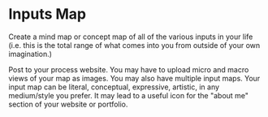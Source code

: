 
# Inputs Map

Create a mind map or concept map of all of the various inputs in your life (i.e. this is the total range of what comes into you from outside of your own imagination.) 

Post to your process website. You may have to upload micro and macro views of your map as images. You may also have multiple input maps. Your input map can be literal, conceptual, expressive, artistic, in any medium/style you prefer. It may lead to a useful icon for the "about me" section of your website or portfolio. 


